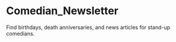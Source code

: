 # Comedian_Newsletter
Find birthdays, death anniversaries, and news articles for stand-up comedians.
